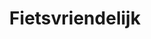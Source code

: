 ---
title: Fietsvriendelijk
layout: page

preview:
    title: Fietsvriendelijk
    
images:
    - /img/ingang.jpg
---